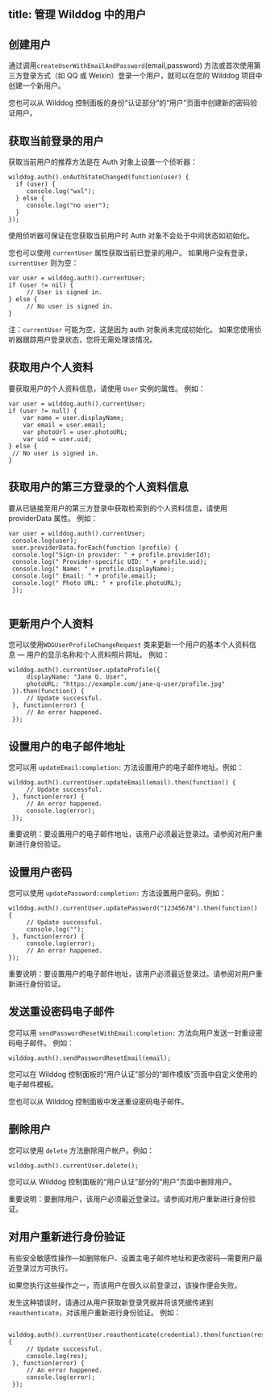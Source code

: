 title: 管理 Wilddog 中的用户
---

## 创建用户

通过调用`createUserWithEmailAndPassword`(email,password) 方法或首次使用第三方登录方式（如 QQ 或 Weixin）登录一个用户，就可以在您的 Wilddog 项目中创建一个新用户。

您也可以从 Wilddog 控制面板的身份“认证部分”的“用户”页面中创建新的密码验证用户。

## 获取当前登录的用户


获取当前用户的推荐方法是在 Auth 对象上设置一个侦听器：

```
wilddog.auth().onAuthStateChanged(function(user) {
  if (user) {
     console.log("wxl");
  } else {
     console.log("no user");
  }
});
```

使用侦听器可保证在您获取当前用户时 Auth 对象不会处于中间状态如初始化。


您也可以使用 `currentUser` 属性获取当前已登录的用户。 如果用户没有登录，`currentUser` 则为空：


```
var user = wilddog.auth().currentUser;
if (user != nil) {
     // User is signed in.
} else {
     // No user is signed in.
}
```

注：`currentUser` 可能为空，这是因为 auth 对象尚未完成初始化。 如果您使用侦听器跟踪用户登录状态，您将无需处理该情况。

## 获取用户个人资料

要获取用户的个人资料信息，请使用 `User` 实例的属性。 例如：


```
var user = wilddog.auth().currentUser;
if (user != null) {
    var name = user.displayName;
    var email = user.email;
    var photoUrl = user.photoURL;
    var uid = user.uid; 
} else {
 // No user is signed in.
}

```
## 获取用户的第三方登录的个人资料信息

要从已链接至用户的第三方登录中获取检索到的个人资料信息，请使用 providerData 属性。 例如：

```
var user = wilddog.auth().currentUser;
 console.log(user);
 user.providerData.forEach(function (profile) {
 console.log("Sign-in provider: " + profile.providerId);
 console.log(" Provider-specific UID: " + profile.uid);
 console.log(" Name: " + profile.displayName);
 console.log(" Email: " + profile.email);
 console.log(" Photo URL: " + profile.photoURL);
 });


```

## 更新用户个人资料

您可以使用`WDGUserProfileChangeRequest` 类来更新一个用户的基本个人资料信息 — 用户的显示名称和个人资料照片网址。 例如：

```
wilddog.auth().currentUser.updateProfile({
     displayName: "Jane Q. User",
     photoURL: "https://example.com/jane-q-user/profile.jpg"
 }).then(function() {
     // Update successful.
 }, function(error) {
     // An error happened.
 });
```

## 设置用户的电子邮件地址

您可以用 `updateEmail:completion:` 方法设置用户的电子邮件地址。例如：

```
wilddog.auth().currentUser.updateEmail(email).then(function() {
     // Update successful.
 }, function(error) {
     // An error happened.
     console.log(error);
 });

```

重要说明：要设置用户的电子邮件地址，该用户必须最近登录过。请参阅对用户重新进行身份验证。


## 设置用户密码

您可以使用 `updatePassword:completion:` 方法设置用户密码。例如：

```
wilddog.auth().currentUser.updatePassword("12345678").then(function() {
     // Update successful.
     console.log("");
 }, function(error) {
     console.log(error);
     // An error happened. 
});

```

重要说明：要设置用户的电子邮件地址，该用户必须最近登录过。请参阅对用户重新进行身份验证。


## 发送重设密码电子邮件


您可以用 `sendPasswordResetWithEmail:completion:` 方法向用户发送一封重设密码电子邮件。 例如：



```
wilddog.auth().sendPasswordResetEmail(email);
```

您可以在 Wilddog 控制面板的“用户认证”部分的“邮件模版”页面中自定义使用的电子邮件模板。


您也可以从 Wilddog 控制面板中发送重设密码电子邮件。


## 删除用户

您可以使用 `delete` 方法删除用户帐户。例如：



```
wilddog.auth().currentUser.delete();
```
您可以从 Wilddog 控制面板的“用户认证”部分的“用户”页面中删除用户。

重要说明：要删除用户，该用户必须最近登录过。请参阅对用户重新进行身份验证。



## 对用户重新进行身份验证

有些安全敏感性操作—如删除帐户、设置主电子邮件地址和更改密码—需要用户最近登录过方可执行。

如果您执行这些操作之一，而该用户在很久以前登录过，该操作便会失败。

发生这种错误时，请通过从用户获取新登录凭据并将该凭据传递到 `reauthenticate`，对该用户重新进行身份验证。 例如：



```
 wilddog.auth().currentUser.reauthenticate(credential).then(function(res) {
     // Update successful.
     console.log(res);
 }, function(error) {
     // An error happened.
     console.log(error);
 });
```
